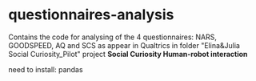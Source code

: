# questionnaires-analysis

Contains the code for analysing of the 4 questionnaires: NARS, GOODSPEED, AQ and SCS as appear in Qualtrics in folder "Elina&Julia Social Curiosity_Pilot" project **Social Curiosity Human-robot interaction**


need to install:
pandas
